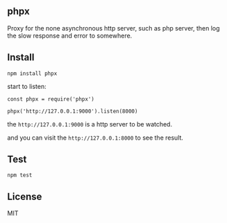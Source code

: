 ## phpx

Proxy for the none asynchronous http server, such as php server, then log the slow response and error to somewhere.

## Install

```
npm install phpx
```

start to listen: 

```
const phpx = require('phpx')

phpx('http://127.0.0.1:9000').listen(8000)
```

the `http://127.0.0.1:9000` is a http server to be watched.

and you can visit the `http://127.0.0.1:8000` to see the result.

## Test

```
npm test
```

## License

MIT
